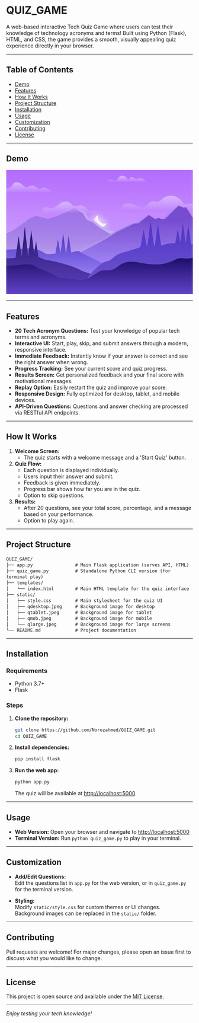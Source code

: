 # QUIZ_GAME

A web-based interactive Tech Quiz Game where users can test their knowledge of technology acronyms and terms! Built using Python (Flask), HTML, and CSS, the game provides a smooth, visually appealing quiz experience directly in your browser.

---

## Table of Contents
- [Demo](#demo)
- [Features](#features)
- [How It Works](#how-it-works)
- [Project Structure](#project-structure)
- [Installation](#installation)
- [Usage](#usage)
- [Customization](#customization)
- [Contributing](#contributing)
- [License](#license)

---

## Demo

![Quiz Game Screenshot](static/qdesktop.jpeg)

---

## Features

- **20 Tech Acronym Questions:** Test your knowledge of popular tech terms and acronyms.
- **Interactive UI:** Start, play, skip, and submit answers through a modern, responsive interface.
- **Immediate Feedback:** Instantly know if your answer is correct and see the right answer when wrong.
- **Progress Tracking:** See your current score and quiz progress.
- **Results Screen:** Get personalized feedback and your final score with motivational messages.
- **Replay Option:** Easily restart the quiz and improve your score.
- **Responsive Design:** Fully optimized for desktop, tablet, and mobile devices.
- **API-Driven Questions:** Questions and answer checking are processed via RESTful API endpoints.

---

## How It Works

1. **Welcome Screen:**  
   - The quiz starts with a welcome message and a 'Start Quiz' button.
2. **Quiz Flow:**  
   - Each question is displayed individually.
   - Users input their answer and submit.
   - Feedback is given immediately.
   - Progress bar shows how far you are in the quiz.
   - Option to skip questions.
3. **Results:**  
   - After 20 questions, see your total score, percentage, and a message based on your performance.
   - Option to play again.

---

## Project Structure

```
QUIZ_GAME/
├── app.py                # Main Flask application (serves API, HTML)
├── quiz_game.py          # Standalone Python CLI version (for terminal play)
├── templates/
│   └── index.html        # Main HTML template for the quiz interface
├── static/
│   ├── style.css         # Main stylesheet for the quiz UI
│   ├── qdesktop.jpeg     # Background image for desktop
│   ├── qtablet.jpeg      # Background image for tablet
│   ├── qmob.jpeg         # Background image for mobile
│   └── qlarge.jpeg       # Background image for large screens
└── README.md             # Project documentation
```

---

## Installation

### Requirements

- Python 3.7+
- Flask

### Steps

1. **Clone the repository:**
   ```bash
   git clone https://github.com/Norozahmed/QUIZ_GAME.git
   cd QUIZ_GAME
   ```

2. **Install dependencies:**
   ```bash
   pip install flask
   ```

3. **Run the web app:**
   ```bash
   python app.py
   ```
   The quiz will be available at [http://localhost:5000](http://localhost:5000).

---

## Usage

- **Web Version:** Open your browser and navigate to [http://localhost:5000](http://localhost:5000)
- **Terminal Version:** Run `python quiz_game.py` to play in your terminal.

---

## Customization

- **Add/Edit Questions:**  
  Edit the questions list in `app.py` for the web version, or in `quiz_game.py` for the terminal version.

- **Styling:**  
  Modify `static/style.css` for custom themes or UI changes.  
  Background images can be replaced in the `static/` folder.

---

## Contributing

Pull requests are welcome! For major changes, please open an issue first to discuss what you would like to change.

---

## License

This project is open source and available under the [MIT License](LICENSE).

---

*Enjoy testing your tech knowledge!*
